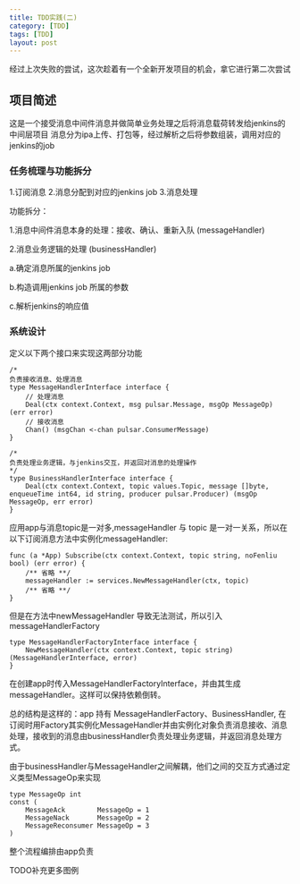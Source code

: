 ```yaml
---
title: TDD实践(二)
category: [TDD]
tags: [TDD]
layout: post
---
```


经过上次失败的尝试，这次趁着有一个全新开发项目的机会，拿它进行第二次尝试
## 项目简述
这是一个接受消息中间件消息并做简单业务处理之后将消息载荷转发给jenkins的中间层项目
消息分为ipa上传、打包等，经过解析之后将参数组装，调用对应的jenkins的job

### 任务梳理与功能拆分

1.订阅消息
2.消息分配到对应的jenkins job
3.消息处理

功能拆分：

1.消息中间件消息本身的处理：接收、确认、重新入队 (messageHandler)

2.消息业务逻辑的处理 (businessHandler)

a.确定消息所属的jenkins job

b.构造调用jenkins job 所属的参数

c.解析jenkins的响应值

### 系统设计

定义以下两个接口来实现这两部分功能
```
/*
负责接收消息、处理消息
type MessageHandlerInterface interface {
    // 处理消息
    Deal(ctx context.Context, msg pulsar.Message, msgOp MessageOp) (err error)
    // 接收消息
    Chan() (msgChan <-chan pulsar.ConsumerMessage)
}
```

```
/*
负责处理业务逻辑，与jenkins交互，并返回对消息的处理操作
*/
type BusinessHandlerInterface interface {
    Deal(ctx context.Context, topic values.Topic, message []byte, enqueueTime int64, id string, producer pulsar.Producer) (msgOp MessageOp, err error)
}
```
应用app与消息topic是一对多,messageHandler 与 topic 是一对一关系，所以在以下订阅消息方法中实例化messageHandler:
```
func (a *App) Subscribe(ctx context.Context, topic string, noFenliu bool) (err error) {
    /** 省略 **/
    messageHandler := services.NewMessageHandler(ctx, topic)
    /** 省略 **/
}
```
但是在方法中newMessageHandler 导致无法测试，所以引入 messageHandlerFactory 

```
type MessageHandlerFactoryInterface interface {
    NewMessageHandler(ctx context.Context, topic string) (MessageHandlerInterface, error)
}
```
在创建app时传入MessageHandlerFactoryInterface，并由其生成messageHandler。这样可以保持依赖倒转。

总的结构是这样的：app 持有 MessageHandlerFactory、BusinessHandler, 在订阅时用Factory其实例化MessageHandler并由实例化对象负责消息接收、消息处理，接收到的消息由businessHandler负责处理业务逻辑，并返回消息处理方式。

由于businessHandler与MessageHandler之间解耦，他们之间的交互方式通过定义类型MessageOp来实现
```
type MessageOp int
const (
    MessageAck        MessageOp = 1
    MessageNack       MessageOp = 2
    MessageReconsumer MessageOp = 3
)
```

整个流程编排由app负责

TODO补充更多图例
